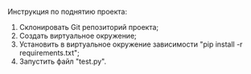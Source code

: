 Инструкция по поднятию проекта:
1. Склонировать Git репозиторий проекта;
2. Создать виртуальное окружение;
3. Установить в виртуальное окружение зависимости "pip install -r requirements.txt";
4. Запустить файл "test.py".
